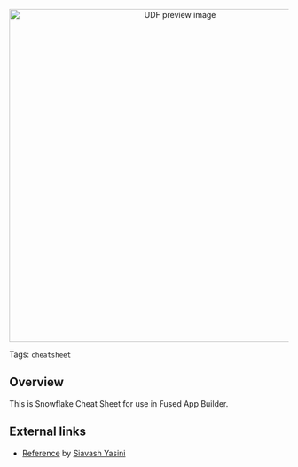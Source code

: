 <!--fused:pin=7-->
<!--fused:preview-->
<p align="center"><img src="https://fused-magic.s3.amazonaws.com/thumbnails/apps-public/Snowflake_Cheat_Sheet.png" width="600" alt="UDF preview image"></p>

<!--fused:tags-->
Tags: `cheatsheet`

<!--fused:readme-->
## Overview

This is Snowflake Cheat Sheet for use in Fused App Builder. 

## External links
- [Reference](https://github.com/syasini/snowflake_cheatsheet/blob/main/app.py) by [Siavash Yasini](https://github.com/syasini)
